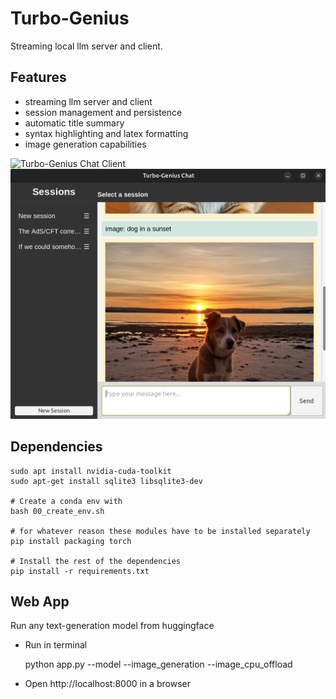 # Turbo-Genius
Streaming local llm server and client.

## Features
 - streaming llm server and client
 - session management and persistence
 - automatic title summary
 - syntax highlighting and latex formatting
 - image generation capabilities

![Turbo-Genius Chat Client](assets/chat_client.gif)
![Image capabilities](assets/image_capability.png)

## Dependencies
    sudo apt install nvidia-cuda-toolkit
    sudo apt-get install sqlite3 libsqlite3-dev

    # Create a conda env with
    bash 00_create_env.sh

    # for whatever reason these modules have to be installed separately
    pip install packaging torch

    # Install the rest of the dependencies
    pip install -r requirements.txt

## Web App
Run any text-generation model from huggingface

- Run in terminal

    python app.py --model <model> --image_generation --image_cpu_offload

- Open http://localhost:8000 in a browser

